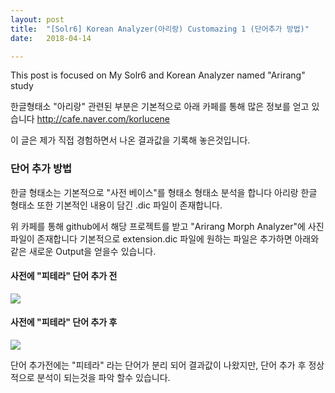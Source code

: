 ```yaml
---
layout: post
title:  "[Solr6] Korean Analyzer(아리랑) Customazing 1 (단어추가 방법)"
date:   2018-04-14

---
```


This post is focused on My Solr6 and Korean Analyzer named "Arirang" study

한글형태소 "아리랑" 관련된 부분은 기본적으로 아래 카페를 통해 많은 정보를 얻고 있습니다
http://cafe.naver.com/korlucene

이 글은 제가 직접 경험하면서 나온 결과값을 기록해 놓은것입니다.

### 단어 추가 방법

한글 형태소는 기본적으로 "사전 베이스"를 형태소 형태소 분석을 합니다
아리랑 한글 형태소 또한 기본적인 내용이 담긴 .dic 파일이 존재합니다.

위 카페를 통해 github에서 해당 프로젝트를 받고 "Arirang Morph Analyzer"에 사진 파일이 존재합니다 기본적으로 extension.dic 파일에 원하는 파일은 추가하면 아래와 같은 새로운 Output을 얻을수 있습니다.

#### 사전에 "피테라" 단어 추가 전
<img src="https://cdn-images-1.medium.com/max/1000/0*lZNGRLl-odF29Crv.">



#### 사전에 "피테라" 단어 추가 후
<img src="https://cdn-images-1.medium.com/max/1000/0*doNEb1skVKyI9PG2.">

단어 추가전에는 "피테라" 라는 단어가 분리 되어 결과값이 나왔지만, 단어 추가 후 정상적으로 분석이 되는것을 파악 할수 있습니다.
